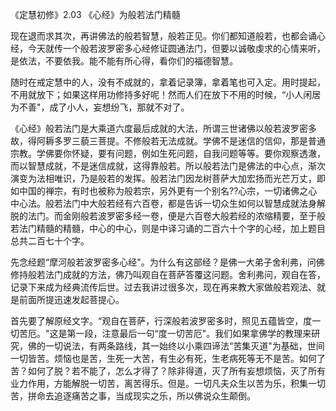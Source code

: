 
《定慧初修》2.03 《心经》为般若法门精髓

现在退而求其次，再讲佛法的般若智慧，般若正见。你们都知道般若，也都会诵心经，今天就传一个般若波罗密多心经修证圆通法门，但要以诚敬虔求的心情来听，是依法，不要依我。能不能有所心得，看你们的福德智慧。

随时在戒定慧中的人，没有不成就的，拿着记录簿，拿着笔也可入定。用时提起，不用就放下；如果这样用功修持多好呢！然而人们在放下不用的时候，“小人闲居为不善"，成了小人，妄想纷飞，那就不对了。

《心经》般若法门是大乘道六度最后成就的大法，所谓三世诸佛以般若波罗密多故，得阿耨多罗三藐三菩提。不修般若无法成就。学佛不是迷信的信仰，那是普通宗教。学佛要你怀疑，要有问题，例如生死问题，自我问题等等。要你观察透澈，而以智慧成就，不是迷信成就，这得靠般若。所以般若法门是佛法的中心点，渐次演变为法相唯识，乃是般若的发挥。般若法门因龙树菩萨大加宏扬而光芒万丈，即如中国的禅宗，有时也被称为般若宗，另外更有一个别名??心宗，一切诸佛之心中心法。般若法门中大般若经有六百卷，都是告诉一切众生如何以智慧成就法身解脱的法门。而金刚般若波罗密多经一卷，便是六百卷大般若经的浓缩精要，至于般若法门精髓的精髓，中心的中心，则是中译习诵的二百六十个字的心经，加上题目总共二百七十个字。

先念经题“摩河般若波罗密多心经"。为什么有这部经？是佛一大弟子舍利弗，问佛修持般若法门成就的方法，佛乃叫观自在菩萨答覆这问题。舍利弗问，观自在答，记录下来成为经典流传后世。过去我讲过很多次，现在再来教大家做般若观法、就是前面所提迅速发起菩提心。

首先要了解原经文字。“观自在菩萨，行深般若波罗密多时，照见五蕴皆空，度一切苦厄。"这是第一段，注意最后一句“度一切苦厄"。我们如果拿佛学的教理来研究，佛的一切说法，有两条路线，其一始终以小乘四谛法“苦集灭道"为基础，世间一切皆苦。烦恼也是苦，生死一大苦，有生必有死，生老病死等无不是苦。如何了苦？如何了脱？若不能了，怎么才得了？除非得道，灭了所有妄想烦恼，灭了所有业力作用，方能解脱一切苦，离苦得乐。但是。一切凡夫众生以苦为乐，积集一切苦，拼命去追逐痛苦之事，当成现实之乐，所以佛说众生颠倒。